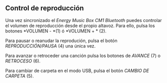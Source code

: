 ## Control de reproducción

Una vez sincronizado el *Energy Music Box CM1 Bluetooth* puedes controlar el volumen de reproducción desde el propio altavoz. Para ello, pulsa los botones *VOLUMEN - *(1) ó *VOLUMEN + * (2).

Para pausar o reanudar la reprodución, pulsa el botón *REPRODUCCIÓN/PAUSA* (4) una única vez.

Para avanzar o retroceder una canción pulsa los botones de *AVANCE* (7) o *RETROCESO* (6).

Para cambiar de carpeta en el modo USB, pulsa el botón *CAMBIO DE CARPETA* (5).
